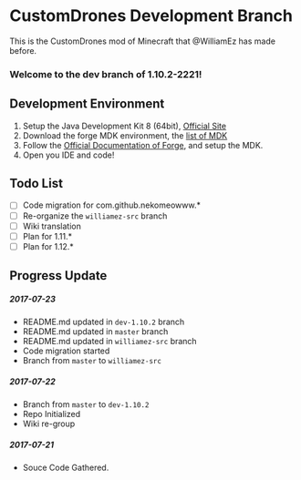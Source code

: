 # CustomDrones Development Branch
This is the CustomDrones mod of Minecraft that @WilliamEz has made before.

### Welcome to the dev branch of 1.10.2-2221!

## Development Environment

1. Setup the Java Development Kit 8 (64bit), [Official Site](http://www.oracle.com/technetwork/java/javase/downloads/jdk8-downloads-2133151.html)    
2. Download the forge MDK environment, the [list of MDK](https://files.minecraftforge.net/)
3. Follow the [Official Documentation of Forge](https://mcforge.readthedocs.io/en/latest/gettingstarted/), and setup the MDK.
4. Open you IDE and code!

## Todo List

- [ ] Code migration for com.github.nekomeowww.\*   
- [ ] Re-organize the ```williamez-src``` branch
- [ ] Wiki translation
- [ ] Plan for 1.11.\*
- [ ] Plan for 1.12.\*

## Progress Update

##### 2017-07-23
- README.md updated in ```dev-1.10.2``` branch
- README.md updated in ```master``` branch
- README.md updated in ```williamez-src``` branch
- Code migration started
- Branch from ```master``` to ```williamez-src```

##### 2017-07-22
- Branch from ```master``` to ```dev-1.10.2```
- Repo Initialized
- Wiki re-group

##### 2017-07-21    
- Souce Code Gathered.
